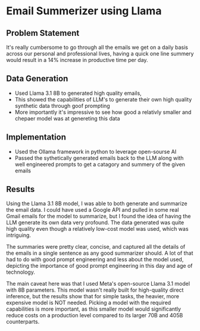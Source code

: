 # Email Summerizer using Llama

## Problem Statement
It's really cumbersome to go through all the emails we get on a daily basis across our personal and professional lives, having a quick one line summery would result in a 14% increase in productive time per day.

## Data Generation 
- Used Llama 3.1 8B to generated high quality emails,
- This showed the capabilities of LLM's to generate their own high quality synthetic data through goof prompting
- More importantly it's impressive to see how good a relativly smaller and chepaer model was at genereting this data

## Implementation 
- Used the Ollama framework in python to leverage open-sourse AI
- Passed the sythetically generated emails back to the LLM along with well engineered prompts to get a catagory and summery of the given emails

## Results 
Using the Llama 3.1 8B model, I was able to both generate and summarize the email data. I could have used a Google API and pulled in some real Gmail emails for the model to summarize, but I found the idea of having the LLM generate its own data very profound. The data generated was quite high quality even though a relatively low-cost model was used, which was intriguing.

The summaries were pretty clear, concise, and captured all the details of the emails in a single sentence as any good summarizer should. A lot of that had to do with good prompt engineering and less about the model used, depicting the importance of good prompt engineering in this day and age of technology.

The main caveat here was that I used Meta's open-source Llama 3.1 model with 8B parameters. This model wasn't really built for high-quality direct inference, but the results show that for simple tasks, the heavier, more expensive model is NOT needed. Picking a model with the required capabilities is more important, as this smaller model would significantly reduce costs on a production level compared to its larger 70B and 405B counterparts.
